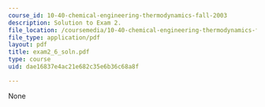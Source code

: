 ```yaml
---
course_id: 10-40-chemical-engineering-thermodynamics-fall-2003
description: Solution to Exam 2.
file_location: /coursemedia/10-40-chemical-engineering-thermodynamics-fall-2003/dae16837e4ac21e682c35e6b36c68a8f_exam2_6_soln.pdf
file_type: application/pdf
layout: pdf
title: exam2_6_soln.pdf
type: course
uid: dae16837e4ac21e682c35e6b36c68a8f

---
```

None